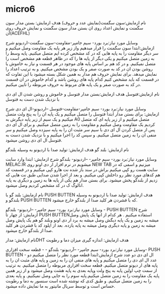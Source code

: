 # micro6


نام ازمایش:سون سگمنت(نمایش عدد و حروف) هدف ازمایش: بستن مدار سون سگمنت و نمایش اعداد روی ان بستن مدار سون سگمنت و نمایش حروف روی آن(ACEFHL)

وسایل مورد نیاز:برد بورد- سیم جامپر-مقاومت-سون سگمنت-اردیونو شرح ازمایش:ابتدا سون سگمنت را قرار میدهیم واز زیر هر پایه یک مقاومت وصل میکنیم و سر دیگر مقاومت را به پایه هایی که در کد مشخص کرده ایم متصل میکنیم. پایه وسط را به زمین متصل میکنیم و یکی دیگر از پایه ها را که در ظاهر قطعه هم مشخص است را متصل نمیکنیم. و در کد هم بر اساس پایه های موجود در هر قسمت و نیاز به خاموش یا روشن بودن ان در کد به صورت صفر و یک بودن مشخص میکنیم. و به ترتیب اعداد را نمایش میدهد. برای نمایش حروف هم مدار به همین شکل بسته میشود با این تفاوت که در قسمت که باید مشخص کنیم کدام پایه های روشن باشد و کدام خاموش در ان قسمت در کد به صورت صفر و یک پایه های مربوط به حروف مربوطه را تایین میکنیم.

نام ازمایش:فتوسل هدف ازمایش:بستن مدار فتوسل و خاموش و روشن شدن ال ای دی با نزدیک شدن دست به فتوسل

وسایل مورد نیاز:برد بورد- سیم جامپر-مقاومت-فتوسل –اردیونو-ال ای دی شرح ازمایش: برای بستن مدار ابتدا فتوسل را متصل میکنیم و یک پایه ان را به پنج ولت متصل میکنیم و یک سیم از زیر پایه دیگرش به A0 متصل میکنیم و از زیر پایه ای که متصل کردیم یک مقاومت وصل میکنیم و مقاومت را به زمین متصل میکنیم. و برای ال ای دی پس از متصل کردن ال ای دی با سیم سر مثبت ان را به پایه سیزده وصل میکنیم و سر منفی ان را به زمین متصل میکنیم. و سپس کد را اجرا میکنیم و با نزدیک شدن دست به فتوسل ال ای دی روشن میشود.

نام ازمایش: بلند گو هدف ازمایش: تولید صدا با اردیونو به وسیله بلندگو

وسایل مورد نیاز:برد بورد- سیم جامپر- –اردیونو- بلندگو شرح ازمایش: ابتدا وارد سایت MELAC.IR میشویم در نرم افزار ار دی اونو روی NEW TAB میزنیم و اسمی که در سایت هست رو کپی میکنیم براش در سند باز شده نت هارو کپی میکنیم و در قسمت کد هم کدهای مورد نظر رو داخلش کپی میکنیم. و بعد از اجرا شدن صدایی طبق نت هایی که زدیم از بلندگو پخش میشود. برای بستن مدار هم یکی از پایه ها به زمین و دیگری به پایه انالوگ ک در کد مشخص کردیم وصل میشود.

نام ازمایش: بلند گو با PUSH BUTTEN هدف ازمایش: تولید صدا با اردیونو به وسیله بلندگو و PUSH BUTTEN که با فشردن هر کلید صدا از بلندگو خارج میشود.

وسایل مورد نیاز:برد بورد- سیم جامپر- –اردیونو- بلندگو - PUSH BUTTEN
شرح ازمایش: از چهار تا PUSH BUTTENاستفاده میکنیم . هر کدام از انها یک پایش وصل میشه به زمین و یک پایه دیگش وصل میشه به برد ار دی اونو وبلند گو هم یک پایش وصل میشه به زمین و پایه دیگری وصل میشه به پایه یازده. بعد از اپلود کد با فشردن هر کلید صدا از بلندگو خارج میشود.

نام ازمایش: مدارDHT هدف ازمایش: اندازه گیری میزان دما و رطوبت

وسایل مورد نیاز:برد بورد- سیم جامپر- –آردیونو- بلندگو - - قطعه سخت افزاری- PUSH BUTTEN - ال ای دی دو عدد شرح ازمایش:ابتدا قطعه مورد نظر را متصل میکنیم دو عدد ال ای دی را متصل میکنیم و پایه های منفی ان را به زمین و پایه های مثبت ان را به پایه های ار دیونو متصل میکنیم. قطعه سخت افزاری مربوطه را متصل میکنیم. به ترتیب از سمت چپ اولین پایه به پنج ولت وپایه بعدی به پایه هشت وصل میشود و از زیر همین پایه یک مقاومت را به زمین متصل میکنیم.پایه سوم را به جایی وصل نمیکنیم. و پایه بعدی را به زمین متصل میکنیم. و طبق کدی که نوشته شده است سنسور به دما و رطوبت حساس است و توسط سریال مانیتور به ما نمایش داده میشود.
